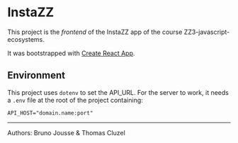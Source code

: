 # InstaZZ

This project is the *frontend* of the InstaZZ app of the course ZZ3-javascript-ecosystems.

It was bootstrapped with [Create React App](https://github.com/facebook/create-react-app).

## Environment

This project uses `dotenv` to set the API_URL.
For the server to work, it needs a `.env` file at the root of the project
containing:
```
API_HOST="domain.name:port"
```

--------------------------------------------------------------------------------
Authors: Bruno Jousse & Thomas Cluzel

